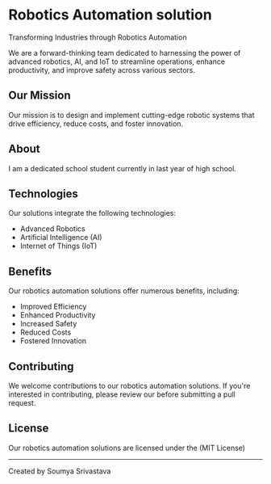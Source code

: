 # Robotics Automation solution 

Transforming Industries through Robotics Automation

We are a forward-thinking team dedicated to harnessing the power of advanced robotics, AI, and IoT to streamline operations, enhance productivity, and improve safety across various sectors.

## Our Mission
Our mission is to design and implement cutting-edge robotic systems that drive efficiency, reduce costs, and foster innovation.

## About
I am a dedicated school student currently in last year of high school.

## Technologies
Our solutions integrate the following technologies:

- Advanced Robotics
- Artificial Intelligence (AI)
- Internet of Things (IoT)

## Benefits
Our robotics automation solutions offer numerous benefits, including:

- Improved Efficiency
- Enhanced Productivity
- Increased Safety
- Reduced Costs
- Fostered Innovation

## Contributing
We welcome contributions to our robotics automation solutions. If you're interested in contributing, please review our before submitting a pull request.

## License
Our robotics automation solutions are licensed under the (MIT License)

---

Created by Soumya Srivastava
